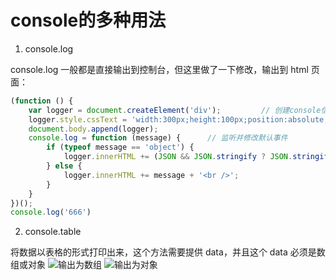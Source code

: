 # console的多种用法

1. console.log

console.log 一般都是直接输出到控制台，但这里做了一下修改，输出到 html 页面：

```javascript
(function () {
    var logger = document.createElement('div');         // 创建console信息的容器
    logger.style.cssText = 'width:300px;height:100px;position:absolute;right:0;bottom:0;border:1px solid #ccc;';
    document.body.append(logger);
    console.log = function (message) {      // 监听并修改默认事件
        if (typeof message == 'object') {
            logger.innerHTML += (JSON && JSON.stringify ? JSON.stringify(message) : message) + '<br />';
        } else {
            logger.innerHTML += message + '<br />';
        }
    }
})();
console.log('666')
```

2. console.table

将数据以表格的形式打印出来，这个方法需要提供 data，并且这个 data 必须是数组或对象
![输出为数组](img/console.table.array "输出为数组的截图")
![输出为对象](img/console.table.array "输出为对象的截图")
